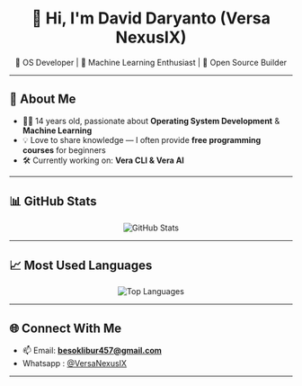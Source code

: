 <h1 align="center">👋 Hi, I'm David Daryanto (Versa NexusIX)</h1>

<p align="center">
  🔧 OS Developer | 🤖 Machine Learning Enthusiast | 🌱 Open Source Builder  
</p>

---

## 🌟 About Me
- 👨‍💻 14 years old, passionate about **Operating System Development** & **Machine Learning**  
- 💡 Love to share knowledge — I often provide **free programming courses** for beginners  
- 🛠️ Currently working on: **Vera CLI & Vera AI**  

---

## 📊 GitHub Stats
<p align="center">
  <img src="https://github-readme-stats.vercel.app/api?username=VersaNexusIX&show_icons=true&theme=tokyonight" alt="GitHub Stats" />
</p>

---

## 📈 Most Used Languages
<p align="center">
  <img src="https://github-readme-stats.vercel.app/api/top-langs/?username=VersaNexusIX&layout=compact&theme=tokyonight" alt="Top Languages" />
</p>

---

## 🌐 Connect With Me
- 📫 Email: **besoklibur457@gmail.com**
- Whatsapp : [@VersaNexusIX](https://wa.me/6285166984285)  

---
